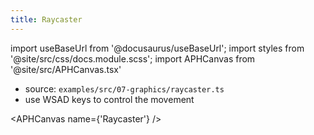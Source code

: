 ```yaml
---
title: Raycaster
---
```


import useBaseUrl from '@docusaurus/useBaseUrl';
import styles from '@site/src/css/docs.module.scss';
import APHCanvas from '@site/src/APHCanvas.tsx'

- source: `examples/src/07-graphics/raycaster.ts`
- use WSAD keys to control the movement

<APHCanvas name={'Raycaster'} />

